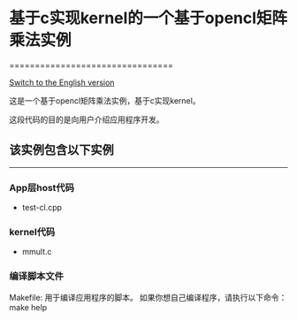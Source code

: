 # 基于c实现kernel的一个基于opencl矩阵乘法实例
================================

[Switch to the English version](./README.md)

这是一个基于opencl矩阵乘法实例，基于c实现kernel。

这段代码的目的是向用户介绍应用程序开发。

## 该实例包含以下实例
----------------------
### App层host代码

- test-cl.cpp

### kernel代码

- mmult.c 

### 编译脚本文件
Makefile: 用于编译应用程序的脚本。
如果你想自己编译程序，请执行以下命令：
	make help



